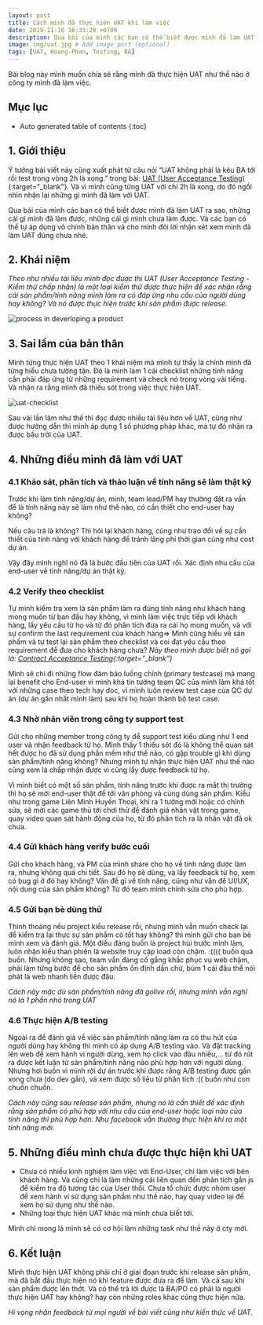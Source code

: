 ```yaml
---
layout: post
title: Cách mình đã thực hiện UAT khi làm việc
date: 2019-11-16 16:33:20 +0700
description: Qua bài của mình các bạn có thể biết được mình đã làm UAT ra sao, những cái gì mình đã làm được, những cái gì mình chưa làm được. Và các bạn có thể tự áp dụng vô chính bản thân và cho mình đôi lời nhận xét xem mình đã làm UAT đúng chưa nhé. # Add post description (optional)
image: img/uat.jpg # Add image post (optional)
tags: [UAT, Hoang-Phan, Testing, BA]
---
```


Bài blog này mình muốn chia sẻ rằng mình đã thực hiện UAT như thế nào ở công ty mình đã làm việc.

## Mục lục

*  Auto generated table of contents
{:toc}

## 1. Giới thiệu
Ý tưởng bài viết này cũng xuất phát từ câu nói “UAT không phải là kêu BA tới rồi test trong vòng 2h là xong.” trong bài: [UAT (User Acceptance Testing)](https://www.linkedin.com/pulse/user-acceptance-testing-uat-nguyen-duong-hai/){:target="_blank"}. Và vì mình cũng từng UAT với chỉ 2h là xong, do đó ngồi nhìn nhận lại những gì mình đã làm với UAT.

Qua bài của mình các bạn có thể biết được mình đã làm UAT ra sao, những cái gì mình đã làm được, những cái gì mình chưa làm được. Và các bạn có thể tự áp dụng vô chính bản thân và cho mình đôi lời nhận xét xem mình đã làm UAT đúng chưa nhé.

## 2. Khái niệm
*Theo như nhiều tài liệu mình đọc được thì UAT (User Acceptance Testing - Kiểm thử chấp nhận) là một loại kiểm thử được thực hiện để xác nhận rằng cái sản phẩm/tính năng mình làm ra có đáp ứng nhu cầu của người dùng hay không? Và nó được thực hiện trước khi sản phẩm được release.*

![process in deverloping a product]({{site.baseurl}}/images/img//uat/process-product.png)

## 3. Sai lầm của bản thân
Mình từng thực hiện UAT theo 1 khái niệm mà mình tự thấy là chính mình đã từng hiểu chưa tường tận. Đó là mình làm 1 cái checklist những tính năng cần phải đáp ứng từ những requirement và check nó trong vòng vài tiếng. Và nhận ra rằng mình đã thiếu sót trong việc thực hiện UAT.

![uat-checklist]({{site.baseurl}}/images/img//uat/uat-checklist.png)

Sau vài lần làm như thế thì đọc được nhiều tài liệu hơn về UAT, cũng như được hướng dẫn thì mình áp dụng 1 số phương pháp khác, mà tự đó nhận ra được bầu trời của UAT.

## 4. Những điều mình đã làm với UAT

### 4.1 Khảo sát, phân tích và thảo luận về tính năng sẽ làm thật kỹ
Trước khi làm tính năng/dự án, mình, team lead/PM hay thường đặt ra vấn đề là tính năng này sẽ làm như thế nào, có cần thiết cho end-user hay không? 

Nếu câu trả là không? Thì hỏi lại khách hàng, cũng như trao đổi về sự cần thiết của tính năng với khách hàng để tránh lãng phí thời gian cũng như cost dự án.

Vậy đây mình nghĩ nó đã là bước đầu tiên của UAT rồi. Xác định nhu cầu của end-user về tính năng/dự án thật kỹ.

### 4.2 Verify theo checklist
Tự mình kiểm tra xem là sản phẩm làm ra đúng tính năng như khách hàng mong muốn từ ban đầu hay không, vì mình làm việc trực tiếp với khách hàng, lấy yêu cầu từ họ và từ đó phân tích đưa ra cái họ mong muốn, và với sự confirm the last requirement của khách hàng=> Mình cũng hiểu về sản phẩm và tự test lại sản phẩm theo checklist và coi đạt yêu cầu theo requirement để đưa cho khách hàng chưa? 
*Này theo mình được biết nó gọi là: [Contract Acceptance Testing](https://usersnap.com/blog/types-user-acceptance-tests-frameworks/){:target="_blank"}*

Mình sẽ chỉ đi những flow đảm bảo luồng chính (primary testcase) mà mang lại benefit cho End-user vì mình khá tin tưởng team QC của mình làm khá tốt với những case theo tech hay doc, vì mình luôn review test case của QC dự án (dự án gần nhất mình làm) sau khi họ hoàn thành bộ test case.

### 4.3 Nhờ nhân viên trong công ty support test
Gửi cho những member trong công ty để support test kiểu dùng như 1 end user và nhận feedback từ họ. Mình thấy 1 thiếu sót đó là không thể quan sát hết được họ đã sử dụng phần mềm như thế nào, có gặp trouble gì khi dùng sản phẩm/tính năng không? Nhưng mình tự nhận thực hiện UAT như thế nào cũng xem là chấp nhận được vì cũng lấy được feedback từ họ.

Vì mình biết có một số sản phẩm, tính năng trước khi được ra mắt thị trường thì họ sẽ mời end-user thật để tới văn phòng và cùng dùng sản phẩm. Kiểu như trong game Liên Minh Huyền Thoại, khi ra 1 tướng mới hoặc có chỉnh sửa, sẽ mời các game thủ tới chơi thử để đánh giá nhân vật trong game, quay video quan sát hành động của họ, từ đó phân tích ra là nhân vật đã ok chưa.

### 4.4 Gửi khách hàng verify bước cuối
Gửi cho khách hàng, và PM của mình share cho họ về tính năng được làm ra, nhưng không quá chi tiết. Sau đó họ sẽ dùng, và lấy feedback từ họ, xem có bug gì ở đó hay không? Vấn đề gì về tính năng, cũng như vấn đề UI/UX, nội dung của sản phẩm không? Từ đó team mình chỉnh sửa cho phù hợp.

### 4.5 Gửi bạn bè dùng thử

Thỉnh thoảng nếu project kiểu release rồi, nhưng mình vẫn muốn check lại để kiểm tra lại thực sự sản phẩm có tốt hay không? thì mình gửi cho bạn bè mình xem và đánh giá. Một điều đáng buồn là project hùi trước mình làm, luôn nhận kiểu than phiền là website truy cập load còn chậm. :(((( buồn quá buồn. Nhưng không sao, team vẫn đang cố gắng khắc phục vụ web chậm, phải làm từng bước để cho sản phầm ổn định dần chứ, bùm 1 cái đâu thể nói phát là web nhanh liền được đâu.

*Cách này mặc dù sản phẩm/tính năng đã golive rồi, nhưng mình vẫn nghĩ nó là 1 phần nhỏ trong UAT*

### 4.6 Thực hiện A/B testing

Ngoài ra để đánh giá về việc sản phẩm/tính năng làm ra có thu hút của người dùng hay không thì mình có áp dụng A/B testing vào. Và đặt tracking lên web để xem hành vi người dùng, xem họ click vào đâu nhiều,... từ đó rút ra được kết luận từ sản phẩm/tính năng nào phù hợp hơn với người dùng. Nhưng hơi buồn vì mình rời dự án trước khi được rằng A/B testing được gắn xong chưa (do dev gắn), và xem được số liệu từ phân tích :(( buồn như con chuồn chuồn.

*Cách này cũng sau release sản phẩm, nhưng nó là cần thiết để xác định rằng sản phẩm có phù hợp với nhu cầu của end-user hoặc loại nào của tính năng thì phù hợp hơn. Như facebook vẫn thường thực hiện khi ra một tính năng mới.*

## 5. Những điều mình chưa được thực hiện khi UAT

* Chưa có nhiều kinh nghiệm làm việc với End-User, chỉ làm việc với bên khách hàng. Và cũng chỉ là làm những cái liên quan đến phân tích gắn js để kiểm tra độ tương tác của User thôi. Chưa tổ chức được nhóm user để xem hành vi sử dụng sản phẩm như thế nào, hay quay video lại để xem họ sử dụng như thế nào. 
* Những loại thực hiện UAT khác mà mình chưa biết tới.

Mình chỉ mong là mình sẽ có cơ hội làm những task như thế này ở cty mới.

## 6. Kết luận
Mình thực hiện UAT không phải chỉ ở giai đoạn trước khi release sản phẩm, mà đã bắt đầu thực hiện nó khi feature được đưa ra để làm. Và cả sau khi sản phẩm được lên thớt. Và có thể trả lời được là BA/PO có phải là người thực hiện UAT hay không? hay còn những roles khác cùng thực hiện nữa.

*Hi vọng nhận feedback từ mọi người về bài viết cũng như kiến thức về UAT.*
